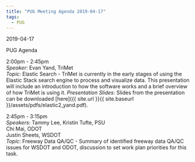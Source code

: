 ```yaml
---
title: "PUG Meeting Agenda 2019-04-17"
tags:
  - PUG
---
```


2019-04-17  

PUG Agenda  

2:00pm - 2:45pm  
_Speaker_: Evan Yand, TriMet  
_Topic_: Elastic Search - TriMet is currently in the early stages of using the Elastic Stack search engine to process and visualize data. This presentation will include an introduction to how the software works and a brief overview of how TriMet is using it.
_Presentation Slides_: Slides from the presentation can be downloaded [here]({{ site.url }}{{ site.baseurl }}/assets/pdfs/elastic2_yand.pdf).

2:45pm - 3:15pm  
_Speakers_: Tammy Lee, Kristin Tufte, PSU  
Chi Mai, ODOT  
Justin Sheets, WSDOT  
_Topic_: Freeway Data QA/QC - Summary of identified freeway data QA/QC issues for WSDOT and ODOT, discussion to set work plan priorities for this task.
